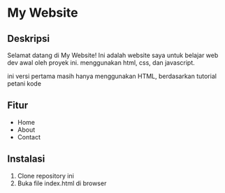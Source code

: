 # My Website

## Deskripsi

Selamat datang di My Website! Ini adalah website saya untuk belajar web dev awal oleh proyek ini.
menggunakan html, css, dan javascript.

ini versi pertama masih hanya menggunakan HTML,
berdasarkan tutorial petani kode

## Fitur

- Home
- About
- Contact

## Instalasi

1. Clone repository ini
2. Buka file index.html di browser
